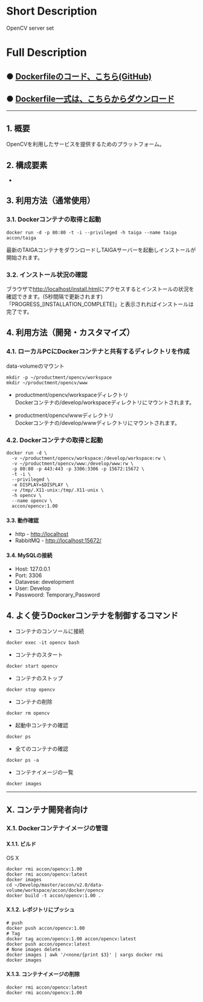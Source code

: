 # Short Description
OpenCV server set

# Full Description

## ● [Dockerfileのコード、こちら(GitHub)](https://github.com/maemori/accon/tree/master/docker/opencv)

## ● [Dockerfile一式は、こちらからダウンロード](https://kurobuta.jp/download/get/20)

-----

## 1. 概要

OpenCVを利用したサービスを提供するためのプラットフォーム。  

## 2. 構成要素

 *

## 3. 利用方法（通常使用）

### 3.1. Dockerコンテナの取得と起動

```bash:
docker run -d -p 80:80 -t -i --privileged -h taiga --name taiga accon/taiga
```

最新のTAIGAコンテナをダウンロードしTAIGAサーバーを起動しインストールが開始されます。

### 3.2. インストール状況の確認

ブラウザで[http://localhost/install.html](http://localhost/install.html)にアクセスするとインストールの状況を確認できます。(5秒間隔で更新されます)  
「PROGRESS_[INSTALLATION_COMPLETE]」と表示されればインストールは完了です。

## 4. 利用方法（開発・カスタマイズ）

### 4.1. ローカルPCにDockerコンテナと共有するディレクトリを作成

data-volumeのマウント

```bash:
mkdir -p ~/productment/opencv/workspace
mkdir ~/productment/opencv/www
```

 * productment/opencv/workspaceディレクトリ  
  Dockerコンテナの/develop/workspaceディレクトリにマウントされます。

 * productment/opencv/wwwディレクトリ  
  Dockerコンテナの/develop/wwwディレクトリにマウントされます。


### 4.2. Dockerコンテナの取得と起動

```bash:
docker run -d \
  -v ~/productment/opencv/workspace:/develop/workspace:rw \
  -v ~/productment/opencv/www:/develop/www:rw \
  -p 80:80 -p 443:443 -p 3306:3306 -p 15672:15672 \
  -t -i \
  --privileged \
  -e DISPLAY=$DISPLAY \
  -v /tmp/.X11-unix:/tmp/.X11-unix \
  -h opencv \
  --name opencv \
  accon/opencv:1.00
```

#### 3.3. 動作確認

* http - [http://localhost](http://localhost)
* RabbitMQ - [http://localhost:15672/](http://localhost:15672/)

#### 3.4. MySQLの接続

 * Host: 127.0.0.1
 * Port: 3306
 * Datavese: development
 * User: Develop
 * Passwoord: Temporary_Password

## 4. よく使うDockerコンテナを制御するコマンド

* コンテナのコンソールに接続

```bash:
docker exec -it opencv bash
```

* コンテナのスタート

```bash:
docker start opencv
```

* コンテナのストップ

```bash:
docker stop opencv
```

* コンテナの削除

```bash:
docker rm opencv
```

* 起動中コンテナの確認

```bash:
docker ps
```

* 全てのコンテナの確認

```bash:
docker ps -a
```

* コンテナイメージの一覧

```bash:
docker images
```

-----

## X. コンテナ開発者向け

### X.1. Dockerコンテナイメージの管理

#### X.1.1. ビルド

OS X
```bash:
docker rmi accon/opencv:1.00
docker rmi accon/opencv:latest
docker images
cd ~/Develop/master/accon/v2.0/data-volume/workspace/accon/docker/opencv
docker build -t accon/opencv:1.00 .
```

#### X.1.2. レポジトリにプッシュ

```bash:
# push
docker push accon/opencv:1.00
# Tag
docker tag accon/opencv:1.00 accon/opencv:latest
docker push accon/opencv:latest
# None images delete
docker images | awk '/<none/{print $3}' | xargs docker rmi
docker images
```

#### X.1.3. コンテナイメージの削除

```
docker rmi accon/opencv:latest
docker rmi accon/opencv:1.00
```
